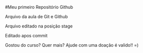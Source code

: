 #Meu primeiro Repositório Github

Arquivo da aula de Git e Github

Arquivo editado na posição stage

Editado apos commit

Gostou do curso? Quer mais? Ajude com uma doação é valido!! =)
